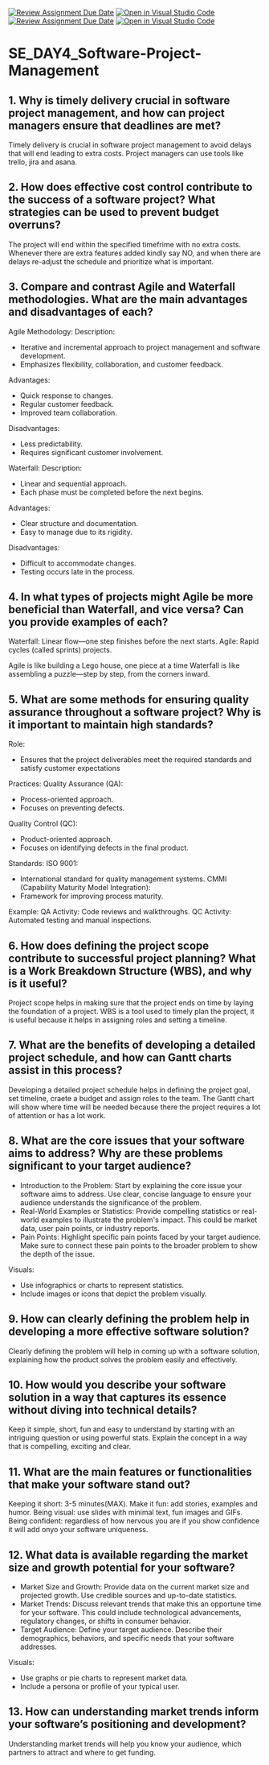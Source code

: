 [![Review Assignment Due Date](https://classroom.github.com/assets/deadline-readme-button-22041afd0340ce965d47ae6ef1cefeee28c7c493a6346c4f15d667ab976d596c.svg)](https://classroom.github.com/a/9pw6JKcu)
[![Open in Visual Studio Code](https://classroom.github.com/assets/open-in-vscode-2e0aaae1b6195c2367325f4f02e2d04e9abb55f0b24a779b69b11b9e10269abc.svg)](https://classroom.github.com/online_ide?assignment_repo_id=18484976&assignment_repo_type=AssignmentRepo)
[![Review Assignment Due Date](https://classroom.github.com/assets/deadline-readme-button-22041afd0340ce965d47ae6ef1cefeee28c7c493a6346c4f15d667ab976d596c.svg)](https://classroom.github.com/a/9pw6JKcu)
[![Open in Visual Studio Code](https://classroom.github.com/assets/open-in-vscode-2e0aaae1b6195c2367325f4f02e2d04e9abb55f0b24a779b69b11b9e10269abc.svg)](https://classroom.github.com/online_ide?assignment_repo_id=18484976&assignment_repo_type=AssignmentRepo)
# SE_DAY4_Software-Project-Management
## 1. Why is timely delivery crucial in software project management, and how can project managers ensure that deadlines are met?
Timely delivery is crucial in software project management to avoid delays that will end leading to extra costs. Project managers can use tools like trello, jira and asana.

## 2. How does effective cost control contribute to the success of a software project? What strategies can be used to prevent budget overruns?
The project will end within the specified timefrime with no extra costs. Whenever there are extra features added kindly say NO, and when there are delays re-adjust the schedule and prioritize what is important.

## 3. Compare and contrast Agile and Waterfall methodologies. What are the main advantages and disadvantages of each?
Agile Methodology:
Description:
- Iterative and incremental approach to project management and software development.
- Emphasizes flexibility, collaboration, and customer feedback.

Advantages:
- Quick response to changes.
- Regular customer feedback.
- Improved team collaboration.

Disadvantages:
- Less predictability.
- Requires significant customer involvement.

Waterfall:
Description:
- Linear and sequential approach.
- Each phase must be completed before the next begins.

Advantages:
- Clear structure and documentation.
- Easy to manage due to its rigidity.

Disadvantages:
- Difficult to accommodate changes.
- Testing occurs late in the process.

## 4. In what types of projects might Agile be more beneficial than Waterfall, and vice versa? Can you provide examples of each?
Waterfall: Linear flow—one step finishes before the next starts.
Agile: Rapid cycles (called sprints) projects.

Agile is like building a Lego house, one piece at a time
Waterfall is like assembling a puzzle—step by step, from the corners inward.

## 5. What are some methods for ensuring quality assurance throughout a software project? Why is it important to maintain high standards?
Role:
- Ensures that the project deliverables meet the required standards and satisfy customer expectations

Practices:
Quality Assurance (QA):
- Process-oriented approach.
- Focuses on preventing defects.

Quality Control (QC):
- Product-oriented approach.
- Focuses on identifying defects in the final product.

Standards:
ISO 9001:
- International standard for quality management systems. 
CMMI (Capability Maturity Model
Integration):
- Framework for improving process maturity.

Example:
QA Activity: Code reviews and walkthroughs.
QC Activity: Automated testing and manual inspections.

## 6. How does defining the project scope contribute to successful project planning? What is a Work Breakdown Structure (WBS), and why is it useful?
Project scope helps in making sure that the project ends on time by laying the foundation of a project. WBS is a tool used to timely plan the project, it is useful because it helps in assigning roles and setting a timeline.

## 7. What are the benefits of developing a detailed project schedule, and how can Gantt charts assist in this process?
Developing a detailed project schedule helps in defining the project goal, set timeline, craete a budget and assign roles to the team. The Gantt chart will show where time will be needed because there the project requires a lot of attention or has a lot work.

## 8. What are the core issues that your software aims to address? Why are these problems significant to your target audience?
- Introduction to the Problem: Start by explaining the core issue your software aims to address. Use clear, concise language to ensure your audience understands the significance of the problem.
- Real-World Examples or Statistics: Provide compelling statistics or real-world examples to illustrate the problem's impact. This could be market data, user pain points, or industry reports.
- Pain Points: Highlight specific pain points faced by your target audience. Make sure to connect these pain points to the broader problem to show the depth of the issue.

Visuals:
- Use infographics or charts to represent statistics.
- Include images or icons that depict the problem visually.

## 9. How can clearly defining the problem help in developing a more effective software solution?
Clearly defining the problem will help in coming up with a software solution, explaining how the product solves the problem easily and effectively.

## 10. How would you describe your software solution in a way that captures its essence without diving into technical details?
Keep it simple, short, fun and easy to understand by starting with an intriguing question or using powerful stats. Explain the concept in a way that is compelling, exciting and clear.

## 11. What are the main features or functionalities that make your software stand out?
Keeping it short: 3-5 minutes(MAX).
Make it fun: add stories, examples and humor.
Being visual: use slides with minimal text, fun images and GIFs.
Being confident: regardless of how nervous you are if you show confidence it will add onyo your software uniqueness.

## 12. What data is available regarding the market size and growth potential for your software?
- Market Size and Growth: Provide data on the current market size and projected growth. Use credible sources and up-to-date statistics.
- Market Trends: Discuss relevant trends that make this an opportune time for your software. This could include technological advancements, regulatory changes, or shifts in consumer behavior.
- Target Audience: Define your target audience. Describe their demographics, behaviors, and specific needs that your software addresses.

Visuals:
- Use graphs or pie charts to represent market data.
- Include a persona or profile of your typical user.

## 13. How can understanding market trends inform your software’s positioning and development?
Understanding market trends will help you know your audience, which partners to attract and where to get funding.
